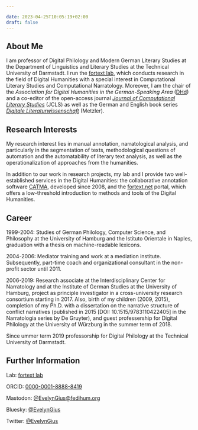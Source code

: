 ```yaml
---

date: 2023-04-25T10:05:19+02:00
draft: false
---
```


## About Me

I am professor of Digital Philology and Modern German Literary Studies at the Department of Linguistics and Literary Studies at the Technical University of Darmstadt. I run the [fortext lab](https://fortext.org), which conducts research in the field of Digital Humanities with a special interest in Computational Literary Studies and Computational Narratology. Moreover, I am the chair of the *Association for Digital Humanities in the German-Speaking Area* ([DHd](https://dig-hum.de)) and a co-editor of the open-access journal [*Journal of Computational Literary Studies*](https://jcls.io) (JCLS) as well as the German and English book series [*Digitale Literaturwissenschaft*](https://www.springer.com/series/16777) (Metzler). 

## Research Interests

My research interest lies in manual annotation, narratological analysis, and particularly in the segmentation of texts, methodological questions of automation and the automatability of literary text analysis, as well as the operationalization of approaches from the humanities.

In addition to our work in research projects, my lab and I provide two well-established services in the Digital Humanities: the collaborative annotation software [CATMA](https://catme.de/), developed since 2008, and the [fortext.net](https://fortext.net) portal, which offers a low-threshold introduction to methods and tools of the Digital Humanities.



## Career


1999-2004: Studies of German Philology, Computer Science, and Philosophy at the University of Hamburg and the Istituto Orientale in Naples, graduation with a thesis on machine-readable lexicons.

2004-2006: Mediator training and work at a mediation institute. Subsequently, part-time coach and organizational consultant in the non-profit sector until 2011.

2006-2019: Research associate at the Interdisciplinary Center for Narratology and at the Institute of German Studies at the University of Hamburg, project as principle investigator in a cross-university research consortium starting in 2017. Also, birth of my children (2009, 2015), completion of my Ph.D. with a dissertation on the narrative structure of conflict narratives (published in 2015 [DOI: 10.1515/9783110422405] in the Narratologia series by De Gruyter), and guest professership for Digital Philology at the University of Würzburg in the summer term of 2018.

Since ummer term 2019 professorship for Digital Philology at the Technical University of Darmstadt.


## Further Information 
Lab: [fortext lab](https://fortext.org)

ORCID: [0000-0001-8888-8419](http://orcid.org/0000-0001-8888-8419)

Mastodon: [@EvelynGius@fedihum.org](https://fedihum.org/@EvelynGius)

Bluesky: [@EvelynGius](https://bsky.app/profile/evelyngius.bsky.social)

Twitter: [@EvelynGius](https://twitter.com/EvelynGius)


